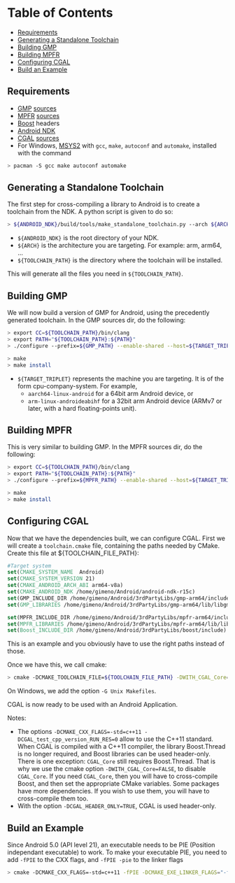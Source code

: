 <!--TOC-->

# Table of Contents
* [Requirements](#requirements)
* [Generating a Standalone Toolchain](#generating-a-standalone-toolchain)
* [Building GMP](#building-gmp)
* [Building MPFR](#building-mpfr)
* [Configuring CGAL](#configuring-cgal)
* [Build an Example](#build-an-example)

<!--TOC-->

## Requirements

- [GMP] [sources][GMP sources]
- [MPFR] [sources][MPFR sources]
- [Boost] headers
- [Android NDK]
- [CGAL] [sources][CGAL sources]
- For Windows, [MSYS2] with `gcc`, `make`, `autoconf` and `automake`, installed with the command
```bash
> pacman -S gcc make autoconf automake
```

[GMP]: https://gmplib.org/
[MPFR]: http://www.mpfr.org/
[Boost]: http://www.boost.org/
[Android NDK]: https://developer.android.com/ndk/downloads/index.html
[CGAL]: https://www.cgal.org/
[MSYS2]: http://www.msys2.org/

[GMP sources]: https://gmplib.org/#DOWNLOAD
[MPFR sources]: http://www.mpfr.org/mpfr-current/#download
[CGAL sources]: https://www.cgal.org/download/last

## Generating a Standalone Toolchain
The first step for cross-compiling a library to Android is to create a toolchain from the NDK. 
A python script is given to do so:
```bash
> ${ANDROID_NDK}/build/tools/make_standalone_toolchain.py --arch ${ARCH} --install-dir ${TOOLCHAIN_PATH}
```
- `${ANDROID_NDK}` is the root directory of your NDK.
- `${ARCH}` is the architecture you are targeting. For example: arm, arm64, ...
- `${TOOLCHAIN_PATH}` is the directory where the toolchain will be installed.


This will generate all the files you need in `${TOOLCHAIN_PATH}`.

## Building GMP
We will now build a version of GMP for Android, using the precedently generated toolchain.
In the GMP sources dir, do the following:
```bash
> export CC=${TOOLCHAIN_PATH}/bin/clang
> export PATH="${TOOLCHAIN_PATH}:${PATH}"
> ./configure --prefix=${GMP_PATH} --enable-shared --host=${TARGET_TRIPLET}

> make
> make install
```
- `${TARGET_TRIPLET}` represents the machine you are targeting. It is of the form cpu-company-system. For example,
  - `aarch64-linux-android` for a 64bit arm Android device, or
  - `arm-linux-androideabihf` for a 32bit arm Android device (ARMv7 or later, with a hard floating-points unit).

## Building MPFR
This is very similar to building GMP. 
In the MPFR sources dir, do the following:

```bash
> export CC=${TOOLCHAIN_PATH}/bin/clang
> export PATH="${TOOLCHAIN_PATH}:${PATH}"
> ./configure --prefix=${MPFR_PATH} --enable-shared --host=${TARGET_TRIPLET} --with-gmp=${GMP_PATH}

> make
> make install
```

## Configuring CGAL
Now that we have the dependencies built, we can configure CGAL.
First we will create a `toolchain.cmake` file, containing the paths needed by CMake.
Create this file at ${TOOLCHAIN_FILE_PATH}:
```cmake
#Target system
set(CMAKE_SYSTEM_NAME  Android)
set(CMAKE_SYSTEM_VERSION 21)
set(CMAKE_ANDROID_ARCH_ABI arm64-v8a)
set(CMAKE_ANDROID_NDK /home/gimeno/Android/android-ndk-r15c)
set(GMP_INCLUDE_DIR /home/gimeno/Android/3rdPartyLibs/gmp-arm64/include)
set(GMP_LIBRARIES /home/gimeno/Android/3rdPartyLibs/gmp-arm64/lib/libgmp.so)

set(MPFR_INCLUDE_DIR /home/gimeno/Android/3rdPartyLibs/mpfr-arm64/include)
set(MPFR_LIBRARIES /home/gimeno/Android/3rdPartyLibs/mpfr-arm64/lib/libmpfr.so)
set(Boost_INCLUDE_DIR /home/gimeno/Android/3rdPartyLibs/boost/include)

```
This is an example and you obviously have to use the right paths instead of those.

Once we have this, we call cmake:
```bash
> cmake -DCMAKE_TOOLCHAIN_FILE=${TOOLCHAIN_FILE_PATH} -DWITH_CGAL_Core=FALSE   -DCGAL_test_cpp_version_RUN_RES=0 -DCGAL_HEADER_ONLY=TRUE -DWITH_CGAL_Qt5=FALSE -DCGAL_HEADER_ONLY=TRUE -DBUILD_SHARED_LIBS=FALSE
```
On Windows, we add the option `-G Unix Makefiles`. 

CGAL is now ready to be used with an Android Application. 

Notes:
- The options `-DCMAKE_CXX_FLAGS=-std=c++11 -DCGAL_test_cpp_version_RUN_RES=0` allow to use the C++11 standard. When CGAL is compiled with a C++11 compiler, the library Boost.Thread is no longer required, and Boost libraries can be used header-only. There is one exception: `CGAL_Core` still requires Boost.Thread. That is why we use the cmake option `-DWITH_CGAL_Core=FALSE`, to disable `CGAL_Core`. If you need `CGAL_Core`, then you will have to cross-compile Boost, and then set the appropriate CMake variables. Some packages have more dependencies. If you wish to use them, you will have to cross-compile them too.
- With the option `-DCGAL_HEADER_ONLY=TRUE`, CGAL is used header-only.

## Build an Example

Since Android 5.0 (API level 21), an executable needs to be PIE (Position independant executable) to work. To make your executable PIE, you need to add `-fPIE` to the CXX flags, and `-fPIE -pie` to the linker flags

```bash
> cmake -DCMAKE_CXX_FLAGS=-std=c++11 -fPIE -DCMAKE_EXE_LINKER_FLAGS="-fPIE -pie" .
```
